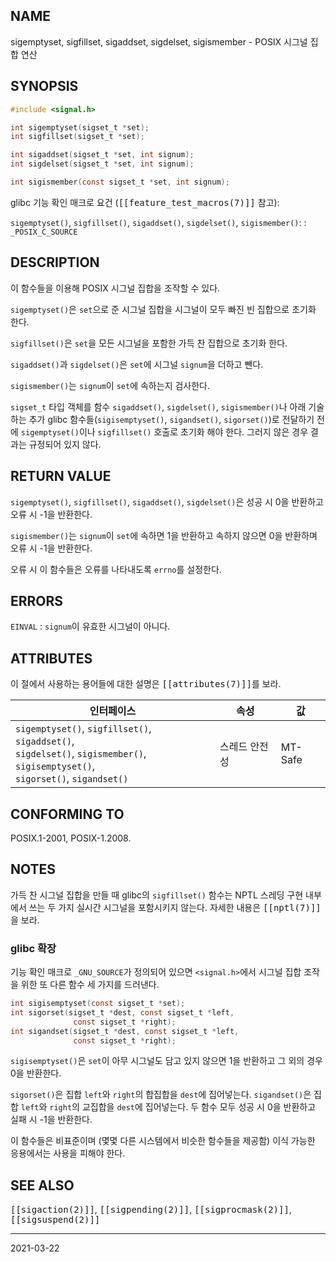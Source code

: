 ## NAME

sigemptyset, sigfillset, sigaddset, sigdelset, sigismember - POSIX 시그널 집합 연산

## SYNOPSIS

```c
#include <signal.h>

int sigemptyset(sigset_t *set);
int sigfillset(sigset_t *set);

int sigaddset(sigset_t *set, int signum);
int sigdelset(sigset_t *set, int signum);

int sigismember(const sigset_t *set, int signum);
```

glibc 기능 확인 매크로 요건 (<tt>[[feature_test_macros(7)]]</tt> 참고):

`sigemptyset()`, `sigfillset()`, `sigaddset()`, `sigdelset()`, `sigismember()`:
:   `_POSIX_C_SOURCE`

## DESCRIPTION

이 함수들을 이용해 POSIX 시그널 집합을 조작할 수 있다.

`sigemptyset()`은 `set`으로 준 시그널 집합을 시그널이 모두 빠진 빈 집합으로 초기화 한다.

`sigfillset()`은 `set`을 모든 시그널을 포함한 가득 찬 집합으로 초기화 한다.

`sigaddset()`과 `sigdelset()`은 `set`에 시그널 `signum`을 더하고 뺀다.

`sigismember()`는 `signum`이 `set`에 속하는지 검사한다.

`sigset_t` 타입 객체를 함수 `sigaddset()`, `sigdelset()`, `sigismember()`나 아래 기술하는 추가 glibc 함수들(`sigisemptyset()`, `sigandset()`, `sigorset()`)로 전달하기 전에 `sigemptyset()`이나 `sigfillset()` 호출로 초기화 해야 한다. 그러지 않은 경우 결과는 규정되어 있지 않다.

## RETURN VALUE

`sigemptyset()`, `sigfillset()`, `sigaddset()`, `sigdelset()`은 성공 시 0을 반환하고 오류 시 -1을 반환한다.

`sigismember()`는 `signum`이 `set`에 속하면 1을 반환하고 속하지 않으면 0을 반환하며 오류 시 -1을 반환한다.

오류 시 이 함수들은 오류를 나타내도록 `errno`를 설정한다.

## ERRORS

`EINVAL`
:   `signum`이 유효한 시그널이 아니다.

## ATTRIBUTES

이 절에서 사용하는 용어들에 대한 설명은 <tt>[[attributes(7)]]</tt>를 보라.

| 인터페이스 | 속성 | 값
| --- | --- | --- |
| `sigemptyset()`, `sigfillset()`, `sigaddset()`,<br>`sigdelset()`, `sigismember()`, `sigisemptyset()`,<br>`sigorset()`, `sigandset()` | 스레드 안전성 | MT-Safe |

## CONFORMING TO

POSIX.1-2001, POSIX-1.2008.

## NOTES

가득 찬 시그널 집합을 만들 때 glibc의 `sigfillset()` 함수는 NPTL 스레딩 구현 내부에서 쓰는 두 가지 실시간 시그널을 포함시키지 않는다. 자세한 내용은 <tt>[[nptl(7)]]</tt>을 보라.

### glibc 확장

기능 확인 매크로 `_GNU_SOURCE`가 정의되어 있으면 `<signal.h>`에서 시그널 집합 조작을 위한 또 다른 함수 세 가지를 드러낸다.

```c
int sigisemptyset(const sigset_t *set);
int sigorset(sigset_t *dest, const sigset_t *left,
              const sigset_t *right);
int sigandset(sigset_t *dest, const sigset_t *left,
              const sigset_t *right);
```

`sigisemptyset()`은 `set`이 아무 시그널도 담고 있지 않으면 1을 반환하고 그 외의 경우 0을 반환한다.

`sigorset()`은 집합 `left`와 `right`의 합집합을 `dest`에 집어넣는다. `sigandset()`은 집합 `left`와 `right`의 교집합을 `dest`에 집어넣는다. 두 함수 모두 성공 시 0을 반환하고 실패 시 -1을 반환한다.

이 함수들은 비표준이며 (몇몇 다른 시스템에서 비슷한 함수들을 제공함) 이식 가능한 응용에서는 사용을 피해야 한다.

## SEE ALSO

<tt>[[sigaction(2)]]</tt>, <tt>[[sigpending(2)]]</tt>, <tt>[[sigprocmask(2)]]</tt>, <tt>[[sigsuspend(2)]]</tt>

----

2021-03-22
